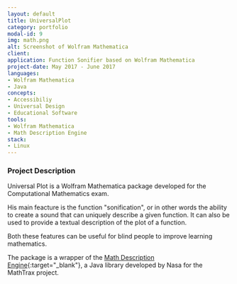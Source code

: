 ```yaml
---
layout: default
title: UniversalPlot
category: portfolio
modal-id: 9
img: math.png
alt: Screenshot of Wolfram Mathematica
client: 
application: Function Sonifier based on Wolfram Mathematica 
project-date: May 2017 - June 2017
languages:
- Wolfram Mathematica
- Java
concepts:
- Accessibiliy
- Universal Design
- Educational Software
tools:
- Wolfram Mathematica
- Math Description Engine
stack:
- Linux
---
```


### Project Description

Universal Plot is a Wolfram Mathematica package developed for the Computational Mathematics exam.


His main feacture is the function "sonification", or in other words the ability to create a sound that can uniquely describe a given function.
It can also be used to provide a textual description of the plot of a function.

Both these features can be useful for blind people to improve learning mathematics.

The package is a wrapper of the [Math Description Engine](https://github.com/benetech/Inactive-Math-Description-Engine){:target="_blank"}, a Java library developed by Nasa for the MathTrax project.